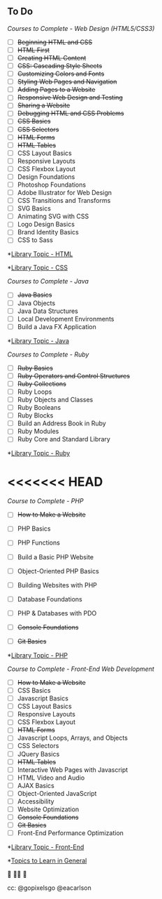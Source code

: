 ## To Do

*Courses to Complete - Web Design (HTML5/CSS3)*

* [ ] ~~Beginning HTML and CSS~~
* [ ] ~~HTML First~~
* [ ] ~~Creating HTML Content~~
* [ ] ~~CSS: Cascading Style Sheets~~
* [ ] ~~Customizing Colors and Fonts~~
* [ ] ~~Styling Web Pages and Navigation~~
* [ ] ~~Adding Pages to a Website~~
* [ ] ~~Responsive Web Design and Testing~~
* [ ] ~~Sharing a Website~~
* [ ] ~~Debugging HTML and CSS Problems~~
* [ ] ~~CSS Basics~~
* [ ] ~~CSS Selectors~~
* [ ] ~~HTML Forms~~
* [ ] ~~HTML Tables~~
* [ ] CSS Layout Basics
* [ ] Responsive Layouts
* [ ] CSS Flexbox Layout
* [ ] Design Foundations
* [ ] Photoshop Foundations
* [ ] Adobe Illustrator for Web Design
* [ ] CSS Transitions and Transforms
* [ ] SVG Basics
* [ ] Animating SVG with CSS
* [ ] Logo Design Basics
* [ ] Brand Identity Basics
* [ ] CSS to Sass

*[Library Topic - HTML](https://teamtreehouse.com/library/topic:html)

*[Library Topic - CSS](https://teamtreehouse.com/library/topic:css)

*Courses to Complete - Java*
* [ ] ~~Java Basics~~
* [ ] Java Objects
* [ ] Java Data Structures
* [ ] Local Development Environments
* [ ] Build a Java FX Application

*[Library Topic - Java](https://teamtreehouse.com/library/topic:java)

*Courses to Complete - Ruby*
* [ ] ~~Ruby Basics~~
* [ ] ~~Ruby Operators and Control Structures~~
* [ ] ~~Ruby Collections~~
* [ ] Ruby Loops
* [ ] Ruby Objects and Classes
* [ ] Ruby Booleans
* [ ] Ruby Blocks
* [ ] Build an Address Book in Ruby
* [ ] Ruby Modules
* [ ] Ruby Core and Standard Library
 
*[Library Topic - Ruby](https://teamtreehouse.com/library/topic:ruby)

<<<<<<< HEAD
=======
*Course to Complete - PHP*
* [ ] ~~How to Make a Website~~
* [ ] PHP Basics
* [ ] PHP Functions
* [ ] Build a Basic PHP Website
* [ ] Object-Oriented PHP Basics
* [ ] Building Websites with PHP
* [ ] Database Foundations
* [ ] PHP & Databases with PDO
* [ ] ~~Console Foundations~~
* [ ] ~~Git Basics~~


*[Library Topic - PHP](https://teamtreehouse.com/library/topic:php)

*Course to Complete - Front-End Web Development*
* [ ] ~~How to Make a Website~~
* [ ] CSS Basics
* [ ] Javascript Basics
* [ ] CSS Layout Basics
* [ ] Responsive Layouts
* [ ] CSS Flexbox Layout
* [ ] ~~HTML Forms~~
* [ ] Javascript Loops, Arrays, and Objects
* [ ] CSS Selectors
* [ ] JQuery Basics
* [ ] ~~HTML Tables~~
* [ ] Interactive Web Pages with Javascript
* [ ] HTML Video and Audio
* [ ] AJAX Basics
* [ ] Object-Oriented JavaScript
* [ ] Accessibility
* [ ] Website Optimization
* [ ] ~~Console Foundations~~
* [ ] ~~Git Basics~~
* [ ] Front-End Performance Optimization

*[Library Topic - Front-End](https://teamtreehouse.com/tracks/front-end-web-development)

*[Topics to Learn in General](https://teamtreehouse.com/library)

:tada: :ok_woman: :confetti_ball: 

cc: @gopixelsgo @eacarlson
